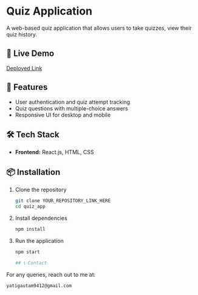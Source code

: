 # Quiz Application

A web-based quiz application that allows users to take quizzes, view their quiz history.
## 🚀 Live Demo  
[Deployed Link](https://quiz-app-rglq.vercel.app/quiz)

## 📜 Features  
- User authentication and quiz attempt tracking  
- Quiz questions with multiple-choice answers    
- Responsive UI for desktop and mobile    

## 🛠️ Tech Stack  
- **Frontend:** React.js, HTML, CSS  

## 📦 Installation  

1. Clone the repository  
   ```sh
   git clone YOUR_REPOSITORY_LINK_HERE
   cd quiz_app
2. Install dependencies
   ```sh
   npm install
3. Run the application
   ```sh
   npm start

   ## 📞 Contact  
For any queries, reach out to me at:  

```plaintext
yatigautam9412@gmail.com
